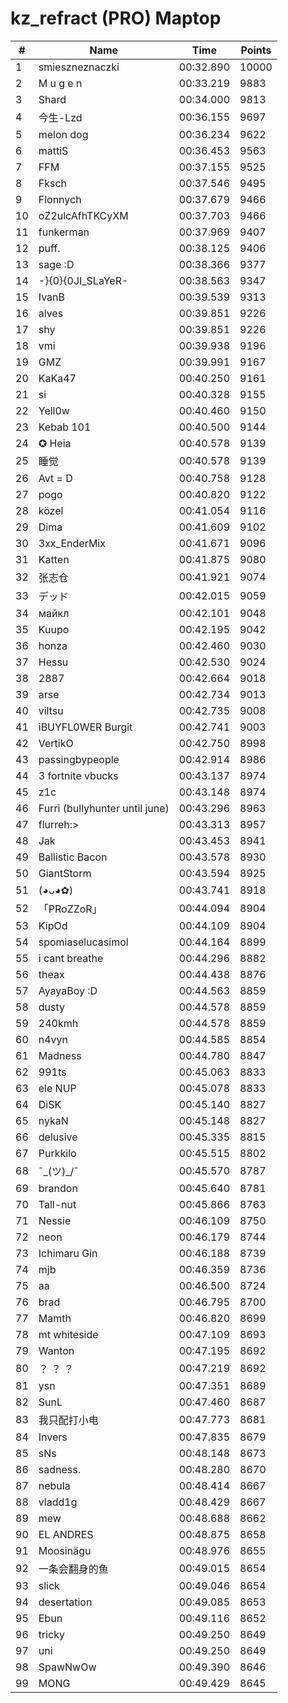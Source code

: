 # kz_refract (PRO) Maptop

|  # | Name | Time | Points |
|-------------- | -------------- | -------------- | -------------- | 
| 1 | smieszneznaczki | 00:32.890 | 10000 | 
| 2 | M u g e n | 00:33.219 | 9883 | 
| 3 | Shard | 00:34.000 | 9813 | 
| 4 | 今生-Lzd | 00:36.155 | 9697 | 
| 5 | melon dog | 00:36.234 | 9622 | 
| 6 | mattiS | 00:36.453 | 9563 | 
| 7 | FFM | 00:37.155 | 9525 | 
| 8 | Fksch | 00:37.546 | 9495 | 
| 9 | Flonnych | 00:37.679 | 9466 | 
| 10 | oZ2ulcAfhTKCyXM | 00:37.703 | 9466 | 
| 11 | funkerman | 00:37.969 | 9407 | 
| 12 | puff. | 00:38.125 | 9406 | 
| 13 | sage :D | 00:38.366 | 9377 | 
| 14 | -}{0}{0JI_SLaYeR- | 00:38.563 | 9347 | 
| 15 | IvanB | 00:39.539 | 9313 | 
| 16 | alves | 00:39.851 | 9226 | 
| 17 | shy | 00:39.851 | 9226 | 
| 18 | vmi | 00:39.938 | 9196 | 
| 19 | GMZ | 00:39.991 | 9167 | 
| 20 | KaKa47 | 00:40.250 | 9161 | 
| 21 | si | 00:40.328 | 9155 | 
| 22 | Yell0w | 00:40.460 | 9150 | 
| 23 | Kebab 101 | 00:40.500 | 9144 | 
| 24 | ✪ Heia | 00:40.578 | 9139 | 
| 25 | 睡觉 | 00:40.578 | 9139 | 
| 26 | Avt = D | 00:40.758 | 9128 | 
| 27 | pogo | 00:40.820 | 9122 | 
| 28 | közel | 00:41.054 | 9116 | 
| 29 | Dima | 00:41.609 | 9102 | 
| 30 | 3xx_EnderMix | 00:41.671 | 9096 | 
| 31 | Katten | 00:41.875 | 9080 | 
| 32 | 张志仓 | 00:41.921 | 9074 | 
| 33 | デッド | 00:42.015 | 9059 | 
| 34 | майкл | 00:42.101 | 9048 | 
| 35 | Kuupo | 00:42.195 | 9042 | 
| 36 | honza | 00:42.460 | 9030 | 
| 37 | Hessu | 00:42.530 | 9024 | 
| 38 | 2887 | 00:42.664 | 9018 | 
| 39 | arse | 00:42.734 | 9013 | 
| 40 | viltsu | 00:42.735 | 9008 | 
| 41 | iBUYFL0WER Burgit | 00:42.741 | 9003 | 
| 42 | VertikO | 00:42.750 | 8998 | 
| 43 | passingbypeople | 00:42.914 | 8986 | 
| 44 | 3 fortnite vbucks | 00:43.137 | 8974 | 
| 45 | z1c | 00:43.148 | 8974 | 
| 46 | Furri (bullyhunter until june) | 00:43.296 | 8963 | 
| 47 | flurreh:> | 00:43.313 | 8957 | 
| 48 | Jak | 00:43.453 | 8941 | 
| 49 | Ballistic Bacon | 00:43.578 | 8930 | 
| 50 | GiantStorm | 00:43.594 | 8925 | 
| 51 | (◕ᴗ◕✿) | 00:43.741 | 8918 | 
| 52 | 「PRoZZoR」 | 00:44.094 | 8904 | 
| 53 | KipOd | 00:44.109 | 8904 | 
| 54 | spomiaselucasimol | 00:44.164 | 8899 | 
| 55 | i cant breathe | 00:44.296 | 8882 | 
| 56 | theax | 00:44.438 | 8876 | 
| 57 | AyayaBoy :D | 00:44.563 | 8859 | 
| 58 | dusty | 00:44.578 | 8859 | 
| 59 | 240kmh | 00:44.578 | 8859 | 
| 60 | n4vyn | 00:44.585 | 8854 | 
| 61 | Madness | 00:44.780 | 8847 | 
| 62 | 991ts | 00:45.063 | 8833 | 
| 63 | ele NUP | 00:45.078 | 8833 | 
| 64 | DiSK | 00:45.140 | 8827 | 
| 65 | nykaN | 00:45.148 | 8827 | 
| 66 | delusive | 00:45.335 | 8815 | 
| 67 | Purkkilo | 00:45.515 | 8802 | 
| 68 | ¯\_(ツ)_/¯ | 00:45.570 | 8787 | 
| 69 | brandon | 00:45.640 | 8781 | 
| 70 | Tall-nut | 00:45.866 | 8763 | 
| 71 | Nessie | 00:46.109 | 8750 | 
| 72 | neon | 00:46.179 | 8744 | 
| 73 | Ichimaru Gin | 00:46.188 | 8739 | 
| 74 | mjb | 00:46.359 | 8736 | 
| 75 | aa | 00:46.500 | 8724 | 
| 76 | brad | 00:46.795 | 8700 | 
| 77 | Mamth | 00:46.820 | 8699 | 
| 78 | mt whiteside | 00:47.109 | 8693 | 
| 79 | Wanton | 00:47.195 | 8692 | 
| 80 | ？ ？ ？ | 00:47.219 | 8692 | 
| 81 | ysn | 00:47.351 | 8689 | 
| 82 | SunL | 00:47.460 | 8687 | 
| 83 | 我只配打小电 | 00:47.773 | 8681 | 
| 84 | Invers | 00:47.835 | 8679 | 
| 85 | sNs | 00:48.148 | 8673 | 
| 86 | sadness. | 00:48.280 | 8670 | 
| 87 | nebula | 00:48.414 | 8667 | 
| 88 | vladd1g | 00:48.429 | 8667 | 
| 89 | mew | 00:48.688 | 8662 | 
| 90 | EL ANDRES | 00:48.875 | 8658 | 
| 91 | Moosinägu | 00:48.976 | 8655 | 
| 92 | 一条会翻身的鱼 | 00:49.015 | 8654 | 
| 93 | slick | 00:49.046 | 8654 | 
| 94 | desertation | 00:49.085 | 8653 | 
| 95 | Ebun | 00:49.116 | 8652 | 
| 96 | tricky | 00:49.250 | 8649 | 
| 97 | uni | 00:49.250 | 8649 | 
| 98 | SpawNwOw | 00:49.390 | 8646 | 
| 99 | MONG | 00:49.429 | 8645 | 

